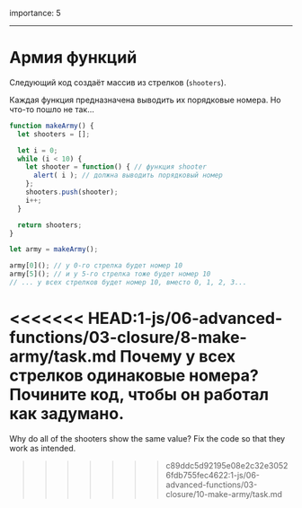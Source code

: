 importance: 5

---

# Армия функций

Следующий код создаёт массив из стрелков (`shooters`).

Каждая функция предназначена выводить их порядковые номера. Но что-то пошло не так...

```js run
function makeArmy() {
  let shooters = [];

  let i = 0;
  while (i < 10) {
    let shooter = function() { // функция shooter
      alert( i ); // должна выводить порядковый номер
    };
    shooters.push(shooter);
    i++;
  }

  return shooters;
}

let army = makeArmy();

army[0](); // у 0-го стрелка будет номер 10
army[5](); // и у 5-го стрелка тоже будет номер 10
// ... у всех стрелков будет номер 10, вместо 0, 1, 2, 3...
```

<<<<<<< HEAD:1-js/06-advanced-functions/03-closure/8-make-army/task.md
Почему у всех стрелков одинаковые номера? Почините код, чтобы он работал как задумано.
=======
Why do all of the shooters show the same value? Fix the code so that they work as intended.
>>>>>>> c89ddc5d92195e08e2c32e30526fdb755fec4622:1-js/06-advanced-functions/03-closure/10-make-army/task.md

